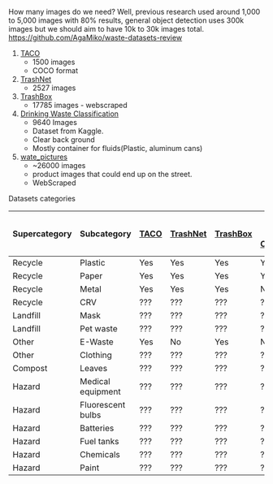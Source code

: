 How many images do we need? Well, previous research used around 1,000 to 5,000 images with 80% results, general object detection uses 300k images but we should aim to have 10k to 30k images total. https://github.com/AgaMiko/waste-datasets-review

1. [TACO](http://tacodataset.org/)
   - 1500 images
   - COCO format
 2. [TrashNet](https://github.com/garythung/trashnet)
    - 2527 images
 3. [TrashBox](https://github.com/nikhilvenkatkumsetty/TrashBox)
    - 17785 images - webscraped
 4. [Drinking Waste Classification](https://www.kaggle.com/arkadiyhacks/drinking-waste-classification)
    - 9640 Images
    - Dataset from Kaggle. 
    - Clear back ground
    - Mostly container for fluids(Plastic, aluminum cans)
 5. [wate_pictures](https://www.kaggle.com/datasets/wangziang/waste-pictures)
    - ~26000 images
    - product images that could end up on the street. 
    - WebScraped 

Datasets categories

| Supercategory | Subcategory | [TACO](http://tacodataset.org/)  | [TrashNet](https://github.com/garythung/trashnet) | [TrashBox](https://github.com/nikhilvenkatkumsetty/TrashBox) | [Drinking Waste Classification](https://www.kaggle.com/arkadiyhacks/drinking-waste-classification) | [Trash-ICRA19](https://conservancy.umn.edu/handle/11299/214366) | [WaDaBa](http://wadaba.pcz.pl/#download) | [GLASSENSE-VISION](http://www.slipguru.unige.it/Data/glassense_vision/) | [MJU-Wate v1.0](https://drive.google.com/file/d/1o101UBJGeeMPpI-DSY6oh-tLk9AHXMny/view) | [openrecycle](https://github.com/openrecycle/dataset) |
| ------------- | ------------- | ------------- | ------------- | ------------- | ------------- | ------------- | ------------- | ------------- | ------------- | ------------- |
| Recycle | Plastic | Yes  | Yes  | Yes | Yes | Yes |
| Recycle | Paper | Yes  | Yes  | Yes | Yes | No |
| Recycle | Metal | Yes  | Yes  | Yes | No | No |
| Recycle | CRV | ???  | ???  | ??? | ??? | ??? |
| Landfill | Mask | ???  | ???  | ??? | ??? | ??? |
| Landfill | Pet waste | ???  | ???  | ??? | ??? | ??? |
| Other | E-Waste | Yes  | No  | Yes | No | No |
| Other | Clothing | ???  | ???  | ??? | ??? | ??? |
| Compost | Leaves | ???  | ???  | ??? | ??? | ??? |
| Hazard | Medical equipment | ???  | ???  | ??? | ??? | ??? |
| Hazard | Fluorescent bulbs | ???  | ???  | ??? | ??? | ??? |
| Hazard | Batteries | ???  | ???  | ??? | ??? | ??? |
| Hazard | Fuel tanks | ???  | ???  | ??? | ??? | ??? |
| Hazard | Chemicals | ???  | ???  | ??? | ??? | ??? |
| Hazard | Paint | ???  | ???  | ??? | ??? | ??? |

